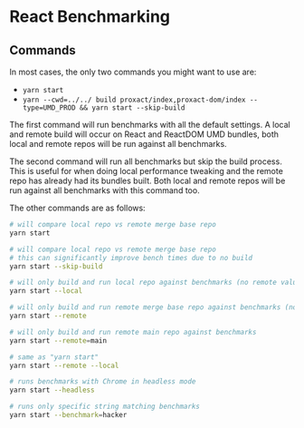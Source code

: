 # React Benchmarking

## Commands

In most cases, the only two commands you might want to use are:

- `yarn start`
- `yarn --cwd=../../ build proxact/index,proxact-dom/index --type=UMD_PROD && yarn start --skip-build`

The first command will run benchmarks with all the default settings. A local and remote build will occur on React and ReactDOM UMD bundles, both local and remote repos will be run against all benchmarks.

The second command will run all benchmarks but skip the build process. This is useful for when doing local performance tweaking and the remote repo has already had its bundles built. Both local and remote repos will be run against all benchmarks with this command too.

The other commands are as follows:

```bash
# will compare local repo vs remote merge base repo
yarn start

# will compare local repo vs remote merge base repo
# this can significantly improve bench times due to no build
yarn start --skip-build

# will only build and run local repo against benchmarks (no remote values will be shown)
yarn start --local

# will only build and run remote merge base repo against benchmarks (no local values will be shown)
yarn start --remote

# will only build and run remote main repo against benchmarks
yarn start --remote=main

# same as "yarn start"
yarn start --remote --local

# runs benchmarks with Chrome in headless mode
yarn start --headless

# runs only specific string matching benchmarks
yarn start --benchmark=hacker
```
